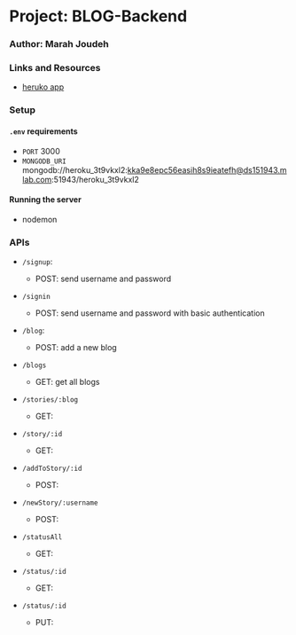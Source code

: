 
# Project: BLOG-Backend

### Author: Marah Joudeh

### Links and Resources

- [heruko app](https://api-marah.herokuapp.com/)


### Setup

#### `.env` requirements

- `PORT` 3000
- `MONGODB_URI` mongodb://heroku_3t9vkxl2:kka9e8epc56easih8s9ieatefh@ds151943.mlab.com:51943/heroku_3t9vkxl2


#### Running the server

- nodemon


### APIs

- `/signup`:
  * POST: send username and password 
- `/signin`
  * POST: send username and password with basic authentication

- `/blog`:
  * POST: add a new blog 
- `/blogs`
  * GET: get all blogs 
- `/stories/:blog`
  * GET:
- `/story/:id`
  * GET: 
- `/addToStory/:id`
  * POST:
- `/newStory/:username`
  * POST: 

- `/statusAll`
  * GET: 
- `/status/:id`
  * GET: 
- `/status/:id`
  * PUT: 




